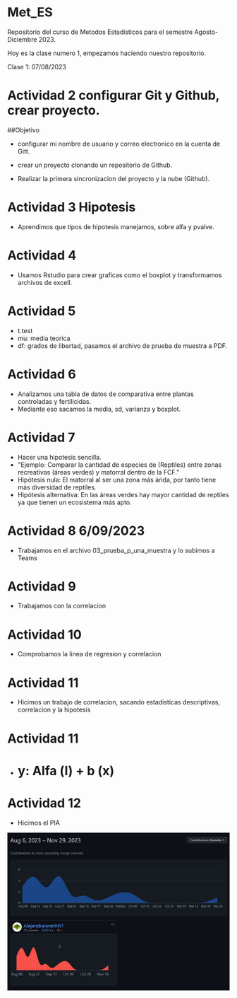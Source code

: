 # Met_ES
Repositorio del curso de Metodos Estadisticos para el semestre Agosto-Diciembre 2023.

Hoy es la clase numero 1, empezamos haciendo nuestro repositorio.

Clase 1: 07/08/2023 

# Actividad 2 configurar Git y Github, crear proyecto. 

##Objetivo 

* configurar mi nombre de usuario y correo electronico en la cuenta de Gitt.

* crear un proyecto clonando un repositorio de Github.

* Realizar la primera sincronizacion del proyecto y la nube (Github).


# Actividad 3 Hipotesis
* Aprendimos que tipos de hipotesis manejamos, sobre alfa y pvalve.

# Actividad 4 
* Usamos Rstudio para crear graficas como el boxplot y transformamos archivos de excell.

# Actividad 5
* t.test 
* mu: media teorica 
* df: grados de libertad, pasamos el archivo de prueba de muestra a PDF.

# Actividad 6
* Analizamos una tabla de datos de comparativa entre plantas controladas y fertilicidas.
* Mediante eso sacamos la media, sd, varianza y boxplot.

# Actividad 7 
* Hacer una hipotesis sencilla. 
* "Ejemplo: Comparar la cantidad de especies de (Reptiles) entre zonas recreativas (áreas verdes) y matorral dentro de la FCF."
* Hipótesis nula: El matorral al ser una zona más árida, por tanto tiene más diversidad de reptiles.
* Hipótesis alternativa: En las áreas verdes hay mayor cantidad de reptiles ya que tienen un ecosistema más apto.

# Actividad 8 6/09/2023
* Trabajamos en el archivo 03_prueba_p_una_muestra y lo subimos a Teams

# Actividad 9
* Trabajamos con la correlacion 

# Actividad 10
* Comprobamos la linea de regresion y correlacion 
# Actividad 11
* Hicimos un trabajo de correlacion, sacando estadisticas descriptivas, correlacion y la hipotesis

# Actividad 11
* # y: Alfa (l) + b (x) 

# Actividad 12
* Hicimos el PIA

![](https://github.com/AlejandraJanethNT/Met_ES/blob/main/Graficas.JPG)
